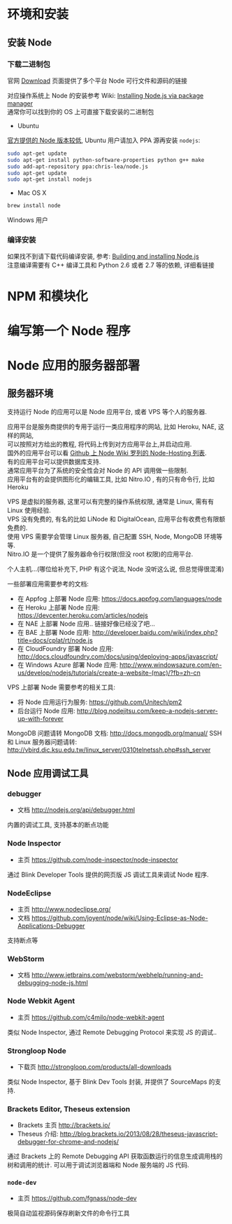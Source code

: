 环境和安装
======

安装 Node
------

### 下载二进制包

官网 [Download](http://nodejs.org/download/) 页面提供了多个平台 Node 可行文件和源码的链接

对应操作系统上 Node 的安装参考 Wiki: [Installing Node.js via package manager](https://github.com/joyent/node/wiki/Installing-Node.js-via-package-manager)  
通常你可以找到你的 OS 上可直接下载安装的二进制包

* Ubuntu

[官方提供的 Node 版本较低](http://packages.ubuntu.com/search?suite=raring&keywords=nodejs), Ubuntu 用户请加入 PPA 源再安装 `nodejs`:

```bash
sudo apt-get update
sudo apt-get install python-software-properties python g++ make
sudo add-apt-repository ppa:chris-lea/node.js
sudo apt-get update
sudo apt-get install nodejs
```

* Mac OS X

```bash
brew install node
```

Windows 用户

### 编译安装

如果找不到请下载代码编译安装, 参考: [Building and installing Node.js](https://github.com/joyent/node/wiki/Installation)  
注意编译需要有 C++ 编译工具和 Python 2.6 或者 2.7 等的依赖, 详细看链接

NPM 和模块化
======


编写第一个 Node 程序
======

Node 应用的服务器部署
======

服务器环境
------

支持运行 Node 的应用可以是 Node 应用平台, 或者 VPS 等个人的服务器.

应用平台是服务商提供的专用于运行一类应用程序的网站, 比如 Heroku, NAE, 这样的网站,  
可以按照对方给出的教程, 将代码上传到对方应用平台上,并启动应用.  
国外的应用平台可以看 [Github 上 Node Wiki 罗列的 Node-Hosting 列表][hosting].  
有的应用平台可以提供数据库支持.  
通常应用平台为了系统的安全性会对 Node 的 API 调用做一些限制.  
应用平台有的会提供图形化的编辑工具, 比如 Nitro.IO , 有的只有命令行, 比如 Heroku

[hosting]: https://github.com/joyent/node/wiki/Node-Hosting

VPS 是虚拟的服务器, 这里可以有完整的操作系统权限, 通常是 Linux, 需有有 Linux 使用经验.  
VPS 没有免费的, 有名的比如 LiNode 和 DigitalOcean, 应用平台有收费也有限额免费的.  
使用 VPS 需要学会管理 Linux 服务器, 自己配置 SSH, Node, MongoDB 环境等等.  
Nitro.IO 是一个提供了服务器命令行权限(但没 root 权限)的应用平台.

个人主机...(哪位给补充下, PHP 有这个说法, Node 没听这么说, 但总觉得很混淆)

一些部署应用需要参考的文档:

* 在 Appfog 上部署 Node 应用: https://docs.appfog.com/languages/node
* 在 Heroku 上部署 Node 应用: https://devcenter.heroku.com/articles/nodejs
* 在 NAE 上部署 Node 应用.. 链接好像已经没了吧...
* 在 BAE 上部署 Node 应用: http://developer.baidu.com/wiki/index.php?title=docs/cplat/rt/node.js
* 在 CloudFoundry 部署 Node 应用: http://docs.cloudfoundry.com/docs/using/deploying-apps/javascript/
* 在 Windows Azure 部署 Node 应用: http://www.windowsazure.com/en-us/develop/nodejs/tutorials/create-a-website-(mac)/?fb=zh-cn

VPS 上部署 Node 需要参考的相关工具:

* 将 Node 应用运行为服务: https://github.com/Unitech/pm2
* 后台运行 Node 应用: http://blog.nodejitsu.com/keep-a-nodejs-server-up-with-forever

MongoDB 问题请转 MongoDB 文档: http://docs.mongodb.org/manual/
SSH 和 Linux 服务器问题请转: http://vbird.dic.ksu.edu.tw/linux_server/0310telnetssh.php#ssh_server

Node 应用调试工具
------

### debugger

* 文档 http://nodejs.org/api/debugger.html

内置的调试工具, 支持基本的断点功能

### Node Inspector

* 主页 https://github.com/node-inspector/node-inspector

通过 Blink Developer Tools 提供的网页版 JS 调试工具来调试 Node 程序.

### NodeEclipse

* 主页 http://www.nodeclipse.org/
* 文档 https://github.com/joyent/node/wiki/Using-Eclipse-as-Node-Applications-Debugger

支持断点等

### WebStorm

* 文档 http://www.jetbrains.com/webstorm/webhelp/running-and-debugging-node-js.html

### Node Webkit Agent

* 主页 https://github.com/c4milo/node-webkit-agent

类似 Node Inspector, 通过 Remote Debugging Protocol 来实现 JS 的调试..

### Strongloop Node

* 下载页 http://strongloop.com/products/all-downloads

类似 Node Inspector, 基于 Blink Dev Tools 封装, 并提供了 SourceMaps 的支持.

### Brackets Editor, Theseus extension

* Brackets 主页 http://brackets.io/
* Theseus 介绍: http://blog.brackets.io/2013/08/28/theseus-javascript-debugger-for-chrome-and-nodejs/

通过 Brackets 上的 Remote Debugging API 获取函数运行的信息生成调用栈的树和调用的统计.
可以用于调试浏览器端和 Node 服务端的 JS 代码.

### `node-dev`

* 主页 https://github.com/fgnass/node-dev

极简自动监视源码保存刷新文件的命令行工具

